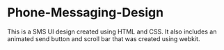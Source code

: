 # Phone-Messaging-Design
This is a SMS UI design created using HTML and CSS. It also includes an animated send button and scroll bar that was created using webkit.
